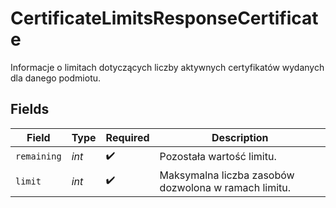 # CertificateLimitsResponseCertificate

Informacje o limitach dotyczących liczby aktywnych certyfikatów wydanych dla danego podmiotu.


## Fields

| Field                                                | Type                                                 | Required                                             | Description                                          |
| ---------------------------------------------------- | ---------------------------------------------------- | ---------------------------------------------------- | ---------------------------------------------------- |
| `remaining`                                          | *int*                                                | :heavy_check_mark:                                   | Pozostała wartość limitu.                            |
| `limit`                                              | *int*                                                | :heavy_check_mark:                                   | Maksymalna liczba zasobów dozwolona w ramach limitu. |